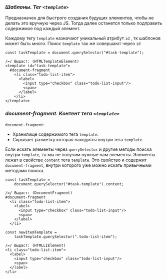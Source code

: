### *Шаблоны. Тег `<template>`*

Предназначен для быстрого создания будущих элементов, чтобы не делать это вручную через JS.
Тогда далее останется только подправить содержимое под каждый элемент. 

Каждому тегу `template` назначают уникальный атрибут `id` , тк шаблонов может быть много. 
Поиск `template` так же совершают через `id`

```
const taskTemplate = document.querySelector("#task-template");

/=/ Выдаст: (HTMLTemplateElement)  
<template id="task-template"> 
  #document-fragment  
    <li class="todo-list-item">  
      <label>  
        <input type="checkbox" class="todo-list-input"/>  
        <span>  
      </label>  
    </li>  
</template>
```
### *document-fragment. Контент тега `<template>`*

`document-fragment`:
- Хранилище содержимого тега `template`. 
- Скрывает разметку которая находится внутри тега `template`. 

Если искать элементы через `querySelector` и другие методы поиска внутри `template`, то мы не получим нужные нам элементы. 
Элементы лежат в свойстве `content` тега `template`. Это свойство и содержит `document-fragment`, внутри которого уже можно искать привычными методами поиска.

```
const taskTemplate = 
	document.querySelector("#task-template").content;

/=/ Выдаст: (DocumentFragment)  
#document-fragment 
  <li class="todo-list-item">  
    <label>  
      <input type="checkbox" class="todo-list-input"/>  
      <span>  
    </label>  
  </li>
```

```
const newItemTemplate = 
	taskTemplate.querySelector(".todo-list-item");

/=/ Выдаст: (HTMLLIElement)  
<li class="todo-list-item"> 
  <label>  
    <input type="checkbox" class="todo-list-input"/>  
    <span>  
  </label>  
</li>
```
